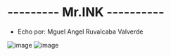 # --------- Mr.INK ----------
- Echo por: Mguel Angel Ruvalcaba Valverde

![image](https://github.com/user-attachments/assets/5eae26c9-0560-465f-b0d9-60ee1d01e213)
![image](https://github.com/user-attachments/assets/b75a249e-42f5-4753-94f7-0ac9b87d5495)
